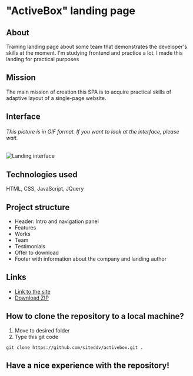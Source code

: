 # "ActiveBox" landing page

## About
Training landing page about some team that demonstrates the developer's skills at the moment. I'm studying frontend and practice a lot. I made this landing for practical purposes

## Mission
The main mission of creation this SPA is to acquire practical skills of adaptive layout of a single-page website.

## Interface
###### This picture is in GIF format. If you want to look at the interface, please wait.
![Landing interface](https://github.com/vino-gradom/activebox/blob/main/img/interface.gif)

## Technologies used
HTML, CSS, JavaScript, JQuery

## Project structure
* Header: Intro and navigation panel
* Features
* Works
* Team
* Testimonials
* Offer to download
* Footer with information about the company and landing author

## Links
* [Link to the site](https://siteddv.github.io/activebox/)
* [Download ZIP](https://github.com/vino-gradom/activebox/archive/refs/heads/main.zip)

## How to clone the repository to a local machine?
1) Move to desired folder
2) Type this git code
```git
git clone https://github.com/siteddv/activebox.git .
```

## Have a nice experience with the repository!
